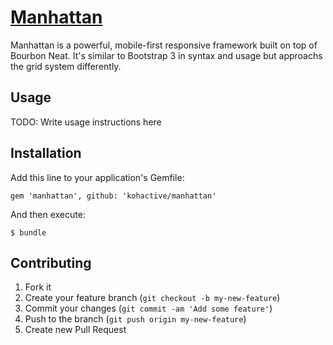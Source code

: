 # [Manhattan](http://kohactive.github.io/manhattan/)

Manhattan is a powerful, mobile-first responsive framework built on top of Bourbon Neat. It's similar to Bootstrap 3 in syntax and usage but approachs the grid system differently.

## Usage

TODO: Write usage instructions here


## Installation

Add this line to your application's Gemfile:

    gem 'manhattan', github: 'kohactive/manhattan'

And then execute:

    $ bundle

## Contributing

1. Fork it
2. Create your feature branch (`git checkout -b my-new-feature`)
3. Commit your changes (`git commit -am 'Add some feature'`)
4. Push to the branch (`git push origin my-new-feature`)
5. Create new Pull Request
